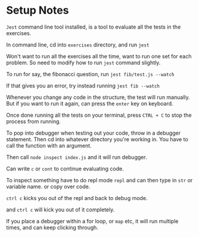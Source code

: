 # Setup Notes

`Jest` command line tool installed, is a tool to evaluate all the tests in the exercises.

In command line, cd into `exercises` directory, and run `jest`

Won't want to run all the exercises all the time, want to run one set for each problem. So need to modify how to run `jest` command slightly.

To run for say, the fibonacci question, run `jest fib/test.js --watch`

If that gives you an error, try instead running `jest fib --watch`

Whenever you change any code in the structure, the test will run manually. But if you want to run it again, can press the `enter` key on keyboard.

Once done running all the tests on your terminal, press `CTRL + C` to stop the process from running.

To pop into debugger when testing out your code, throw in a debugger statement. Then cd into whatever directory you're working in. You have to call the function with an argument.

Then call `node inspect index.js` and it will run debugger.

Can write `c` or `cont` to continue evaluating code.

To inspect something have to do repl mode `repl` and can then type in `str` or variable name. or copy over code.

`ctrl c` kicks you out of the repl and back to debug mode.

and `ctrl c` will kick you out of it completely.

If you place a debugger within a for loop, or `map` etc, it will run multiple times, and can keep clicking through.
